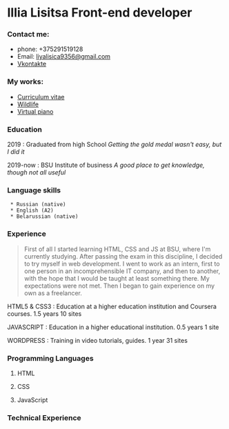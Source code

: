 # Illia Lisitsa  Front-end developer



### Contact me:
* phone: +375291519128            
* Email: liyalisica9356@gmail.com
* [Vkontakte](https://vk.com/illisitsa)


### My works:
* [Curriculum vitae](https://Llorenn.github.io/Curriculum_vitae/)
* [Wildlife](https://Llorenn.github.io/Wildlife/)
* [Virtual piano](https://Llorenn.github.io/Virt_Piano/)


### Education
2019
:  Graduated from high School
    *Getting the gold medal wasn't easy, but I did it*

2019-now
:   BSU Institute of business
    *A good place to get knowledge, though not all useful*


### Language skills
     * Russian (native)
     * English (A2)
     * Belarussian (native)

### Experience
>First of all I started learning HTML, CSS and JS at BSU, where I'm currently studying. After passing the exam in this discipline, I decided to try myself in web development. I went to work as an intern, first to one person in an incomprehensible IT company, and then to another, with the hope that I would be taught at least something there. My expectations were not met. Then I began to gain experience on my own as a freelancer.

HTML5 & CSS3
: Education at a higher education institution and Coursera courses.
1.5 years
10 sites

JAVASCRIPT
: Education in a higher educational institution.
0.5 years
1 site

WORDPRESS
: Training in video tutorials, guides.
1 year
31 sites



### Programming Languages

1. HTML

2. CSS

3. JavaScript

### Technical Experience
